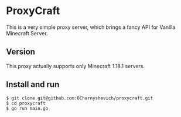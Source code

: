 # ProxyCraft
This is a very simple proxy server, which brings a fancy API for Vanilla Minecraft Server.

## Version
This proxy actually supports only Minecraft 1.18.1 servers.

## Install and run

```shell
$ git clone git@github.com:OCharnyshevich/proxycraft.git
$ cd proxycraft
$ go run main.go
```
